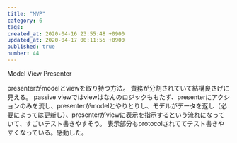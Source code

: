 ```yaml
---
title: "MVP"
category: 6
tags: 
created_at: 2020-04-16 23:55:48 +0900
updated_at: 2020-04-17 00:11:55 +0900
published: true
number: 44
---
```


Model View Presenter

presenterがmodelとviewを取り持つ方法。
責務が分割されていて結構良さげに見える。
passive viewではviewはなんのロジックももたず、presenterにアクションのみを流し、presenterがmodelとやりとりし、モデルがデータを返し（必要によっては更新し）、presenterがviewに表示を指示するという流れになっていて、すごいテスト書きやすそう。
表示部分もprotocolされててテスト書きやすくなっている。感動した。
